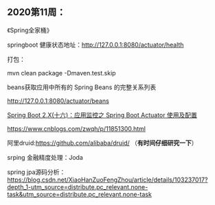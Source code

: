 ## 2020第11周：

《Spring全家桶》

springboot 健康状态地址：http://127.0.0.1:8080/actuator/health

打包：

mvn clean package -Dmaven.test.skip

beans获取应用中所有的 Spring Beans 的完整关系列表

http://127.0.0.1:8080/actuator/beans

[Spring Boot 2.X(十六)：应用监控之 Spring Boot Actuator 使用及配置](https://www.cnblogs.com/zwqh/p/11851300.html)

https://www.cnblogs.com/zwqh/p/11851300.html

阿里druid:https://github.com/alibaba/druid/ （**有时间仔细研究一下**）

srping 金融精度处理：Joda

spring jpa源码分析：https://blog.csdn.net/XiaoHanZuoFengZhou/article/details/103237017?depth_1-utm_source=distribute.pc_relevant.none-task&utm_source=distribute.pc_relevant.none-task

